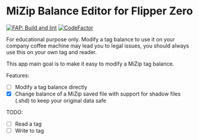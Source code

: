 # MiZip Balance Editor for Flipper Zero

[![FAP: Build and lint](https://github.com/teohumeau/MiZipBalanceEditor/actions/workflows/build.yml/badge.svg)](https://github.com/teohumeau/MiZipBalanceEditor/actions/workflows/build.yml)
[![CodeFactor](https://www.codefactor.io/repository/github/teohumeau/mizipbalanceeditor/badge)](https://www.codefactor.io/repository/github/teohumeau/mizipbalanceeditor)

For educational purpose only.
Modify a tag balance to use it on your company coffee machine may lead you to legal issues, you should always use this on your own tag and reader.

This app main goal is to make it easy to modify a MiZip tag balance.

Features:
- [ ] Modify a tag balance directly
- [x] Change balance of a MiZip saved file with support for shadow files (.shd) to keep your original data safe

TODO:
- [ ] Read a tag
- [ ] Write to tag
